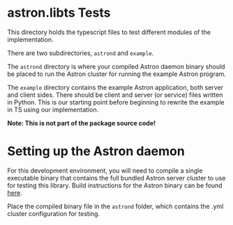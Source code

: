 astron.libts Tests
==========

This directory holds the typescript files to test different modules of the implementation.

There are two subdirectories, `astrond` and `example`.

The `astrond` directory is where your compiled Astron daemon binary should
be placed to run the Astron cluster for running the example Astron program.

The `example` directory contains the example Astron application, both server and client sides.
There should be client and server (or service) files written in Python. This is
our starting point before beginning to rewrite the example in TS using our implementation.

**Note: This is not part of the package source code!**

Setting up the Astron daemon
==========

For this development environment, you will need to compile a single executable binary that contains the full bundled 
Astron server cluster to use for testing this library. Build instructions for the Astron binary can be found 
[here](https://github.com/Astron/Astron/blob/master/docs/building/build-readme.md).

Place the compiled binary file in the `astrond` folder, which contains the .yml cluster configuration for testing.